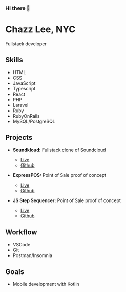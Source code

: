 ### Hi there 👋
# Chazz Lee, NYC

Fullstack developer

## Skills
- HTML
- CSS
- JavaScript
- Typescript
- React
- PHP
- Laravel
- Ruby
- RubyOnRails
- MySQL/PostgreSQL

## Projects
  - **Soundkloud:** Fullstack clone of Soundcloud
    - [Live](https://soundkloud-rails.onrender.com/)
    - [Github](https://github.com/chazzlee/soundkloud)
  
  - **ExpressPOS:** Point of Sale proof of concept
    - [Live](https://expresspos.onrender.com/)
    - [Github](https://github.com/ArnobDam/Express)
  
  - **JS Step Sequencer:** Point of Sale proof of concept
    - [Live](https://chazzlee.github.io/js_stepper/)
    - [Github](https://github.com/chazzlee/js_stepper)

## Workflow
- VSCode
- Git
- Postman/Insomnia

## Goals
- Mobile development with Kotlin

<!--
**chazzlee/chazzlee** is a ✨ _special_ ✨ repository because its `README.md` (this file) appears on your GitHub profile.

Here are some ideas to get you started:

- 🔭 I’m currently working on ...
- 🌱 I’m currently learning ...
- 👯 I’m looking to collaborate on ...
- 🤔 I’m looking for help with ...
- 💬 Ask me about ...
- 📫 How to reach me: ...
- 😄 Pronouns: ...
- ⚡ Fun fact: ...
-->
